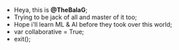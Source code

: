 - Heya, this is <b>@TheBalaG</b>;
- Trying to be jack of all and master of it too;
- Hope i'll learn ML & AI before they took over this world;
- var collaborative = True;
- exit();
